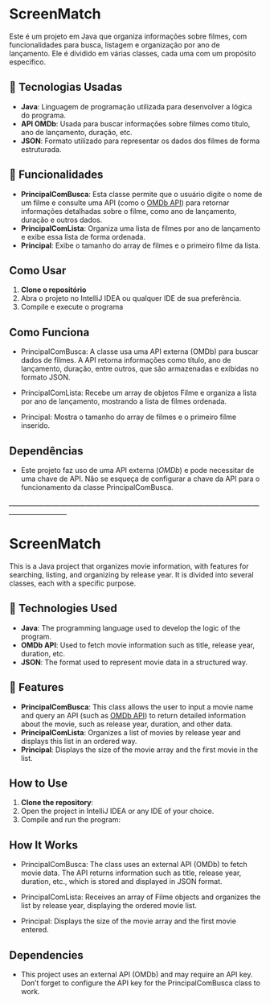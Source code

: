 # ScreenMatch

Este é um projeto em Java que organiza informações sobre filmes, com funcionalidades para busca, listagem e organização por ano de lançamento. Ele é dividido em várias classes, cada uma com um propósito específico.

## 🔧 Tecnologias Usadas

- **Java**: Linguagem de programação utilizada para desenvolver a lógica do programa.
- **API OMDb**: Usada para buscar informações sobre filmes como título, ano de lançamento, duração, etc.
- **JSON**: Formato utilizado para representar os dados dos filmes de forma estruturada.

## 📌 Funcionalidades

- **PrincipalComBusca**: Esta classe permite que o usuário digite o nome de um filme e consulte uma API (como o [OMDb API](http://www.omdbapi.com/)) para retornar informações detalhadas sobre o filme, como ano de lançamento, duração e outros dados.
- **PrincipalComLista**: Organiza uma lista de filmes por ano de lançamento e exibe essa lista de forma ordenada.
- **Principal**: Exibe o tamanho do array de filmes e o primeiro filme da lista.

## Como Usar

1. **Clone o repositório**
2. Abra o projeto no IntelliJ IDEA ou qualquer IDE de sua preferência.
3. Compile e execute o programa

## Como Funciona

* PrincipalComBusca:
A classe usa uma API externa (OMDb) para buscar dados de filmes.
A API retorna informações como título, ano de lançamento, duração, entre outros, que são armazenadas e exibidas no formato JSON.

* PrincipalComLista:
Recebe um array de objetos Filme e organiza a lista por ano de lançamento, mostrando a lista de filmes ordenada.

* Principal:
Mostra o tamanho do array de filmes e o primeiro filme inserido.

## Dependências

* Este projeto faz uso de uma API externa (*OMDb*) e pode necessitar de uma chave de API. Não se esqueça de configurar a chave da API para o funcionamento da classe PrincipalComBusca.

*________________________________________________________________________________________________*

# ScreenMatch

This is a Java project that organizes movie information, with features for searching, listing, and organizing by release year. It is divided into several classes, each with a specific purpose.

## 🔧 Technologies Used

- **Java**: The programming language used to develop the logic of the program.
- **OMDb API**: Used to fetch movie information such as title, release year, duration, etc.
- **JSON**: The format used to represent movie data in a structured way.

## 📌 Features

- **PrincipalComBusca**: This class allows the user to input a movie name and query an API (such as [OMDb API](http://www.omdbapi.com/)) to return detailed information about the movie, such as release year, duration, and other data.
- **PrincipalComLista**: Organizes a list of movies by release year and displays this list in an ordered way.
- **Principal**: Displays the size of the movie array and the first movie in the list.

## How to Use

1. **Clone the repository**:
2. Open the project in IntelliJ IDEA or any IDE of your choice.
3. Compile and run the program:

## How It Works

* PrincipalComBusca:
  The class uses an external API (OMDb) to fetch movie data.
  The API returns information such as title, release year, duration, etc., which is stored and displayed in JSON format.

* PrincipalComLista:
  Receives an array of Filme objects and organizes the list by release year, displaying the ordered movie list.

* Principal:
  Displays the size of the movie array and the first movie entered.

## Dependencies

* This project uses an external API (OMDb) and may require an API key. Don’t forget to configure the API key for the PrincipalComBusca class to work.